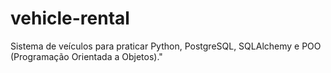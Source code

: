 # vehicle-rental
Sistema de veículos para praticar Python, PostgreSQL, SQLAlchemy e POO (Programação Orientada a Objetos)."
